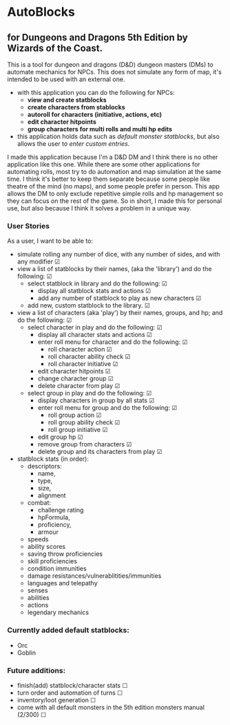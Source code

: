 # AutoBlocks
## for Dungeons and Dragons 5th Edition by Wizards of the Coast.
<p>
This is a tool for dungeon and dragons (D&D) dungeon masters (DMs) to automate mechanics for NPCs. This does not 
simulate any form of map, it's intended to be used with an external one.
</p>

- with this application you can do the following for NPCs:
  - **view and create statblocks**
  - **create characters from stablocks**
  - **autoroll for characters (initiative, actions, etc)**
  - **edit character hitpoints**
  - **group characters for multi rolls and multi hp edits**
- this application holds data such as *default monster statblocks*, but also allows the user to *enter custom entries*.
<p>
I made this application because I'm a D&D DM and I think there is no other application like this one. While there are 
some other applications for automating rolls, most try to do automation and map simulation at the same time. I think 
it's better to keep them separate because some people like theatre of the mind (no maps), and some people prefer in 
person. This app allows the DM to only exclude repetitive simple rolls and hp management so they can focus on the rest
of the game. So in short, I made this for personal use, but also because I think it solves a problem in a unique way.
</p>

### User Stories
<p>
As a user, I want to be able to:
</p>

- simulate rolling any number of dice, with any number of sides, and with any modifier ☑
- view a list of statblocks by their names, (aka the 'library') and do the following: ☑
    - select statblock in library and do the following: ☑
        - display all statblock stats and actions ☑
        - add any number of statblock to play as new characters ☑
    - add new, custom statblock to the library. ☑
- view a list of characters (aka 'play') by their names, groups, and hp; and do the following: ☑
  - select character in play and do the following: ☑
      - display all character stats and actions ☑
      - enter roll menu for character and do the following: ☑
          - roll character action ☑
          - roll character ability check ☑
          - roll character initiative ☑
      - edit character hitpoints ☑
      - change character group ☑
      - delete character from play ☑
  - select group in play and do the following: ☑
    - display characters in group by all stats ☑
    - enter roll menu for group and do the following: ☑
      - roll group action ☑
      - roll group ability check ☑
      - roll group initiative ☑
    - edit group hp ☑
    - remove group from characters ☑
    - delete group and its characters from play ☑
- statblock stats (in order):
  - descriptors: 
    - name,
    - type,
    - size,
    - alignment
  - combat:
    - challenge rating
    - hpFormula,
    - proficiency, 
    - armour
  - speeds
  - ability scores
  - saving throw proficiencies
  - skill proficiencies
  - condition immunities
  - damage resistances/vulnerablitities/immunities
  - languages and telepathy
  - senses
  - abilities
  - actions
  - legendary mechanics

### Currently added default statblocks:
- Orc
- Goblin

### Future additions:
- finish(add) statblock/character stats ☐
- turn order and automation of turns ☐
- inventory/loot generation ☐
- come with all default monsters in the 5th edition monsters manual (2/300) ☐